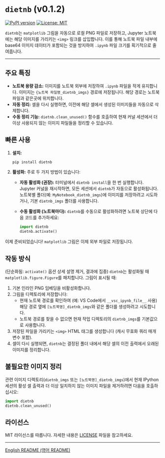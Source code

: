# `dietnb` (v0.1.2)

[![PyPI version](https://badge.fury.io/py/dietnb.svg)](https://badge.fury.io/py/dietnb)
[![License: MIT](https://img.shields.io/badge/License-MIT-yellow.svg)](https://opensource.org/licenses/MIT)

`dietnb`는 `matplotlib` 그림을 자동으로 로컬 PNG 파일로 저장하고, Jupyter 노트북에는 해당 이미지를 가리키는 `<img>` 링크를 삽입합니다. 이를 통해 노트북 파일 내부에 base64 이미지 데이터가 포함되는 것을 방지하여 `.ipynb` 파일 크기를 획기적으로 줄여줍니다.

---

## 주요 특징

*   **노트북 용량 감소:** 이미지를 노트북 외부에 저장하여 `.ipynb` 파일을 작게 유지합니다. 이미지는 `{노트북 파일명_dietnb_imgs}` 경로에 저장됩니다. 해당 경로는 노트북 파일과 같은곳에 위치합니다.
*   **자동 정리:** 셀을 다시 실행하면, 이전에 해당 셀에서 생성된 이미지들을 자동으로 삭제합니다.
*   **수동 정리 기능:** `dietnb.clean_unused()` 함수를 호출하여 현재 커널 세션에서 더 이상 사용되지 않는 이미지 파일들을 정리할 수 있습니다.

## 빠른 사용

1.  **설치:**
    ```bash
    pip install dietnb
    ```
2.  **활성화:**
    주로 두 가지 방법이 있습니다:

    *   **자동 활성화 (권장):** 터미널에서 `dietnb install`을 한 번 실행합니다. Jupyter 커널을 재시작하면, 모든 세션에서 `dietnb`가 자동으로 활성화됩니다. 노트북별 폴더(예: `MyNotebook_dietnb_imgs`)에 이미지를 저장하려고 시도하거나, 기본 `dietnb_imgs` 폴더를 사용합니다.

    *   **수동 활성화 (노트북마다):** `dietnb`를 수동으로 활성화하려면 노트북 상단에 다음 코드를 추가하세요:
        ```python
        import dietnb
        dietnb.activate()
        ```

이제 준비되었습니다! `matplotlib` 그림은 이제 외부 파일로 저장됩니다.

## 작동 방식

(단순화됨: `activate()` 옵션 상세 설명 제거, 결과에 집중)
`dietnb`는 활성화될 때 `matplotlib.figure.Figure`를 패치합니다. 그림이 표시될 때:
1. 기본 인라인 PNG 임베딩을 비활성화합니다.
2. 그림을 디렉토리에 저장합니다:
    - 현재 노트북 경로를 확인하여 (예: VS Code에서 `__vsc_ipynb_file__` 사용) 해당 경로 옆에 `[노트북명]_dietnb_imgs`와 같은 폴더를 생성하려고 시도합니다.
    - 노트북 경로를 찾을 수 없으면 현재 작업 디렉토리의 `dietnb_imgs`를 기본값으로 사용합니다.
3. 저장된 파일을 가리키는 `<img>` HTML 태그를 생성합니다 (캐시 무효화 쿼리 매개변수 포함).
4. 셀이 다시 실행되면, `dietnb`는 결정된 폴더 내에서 해당 셀의 이전 출력에서 오래된 이미지를 정리합니다.

## 불필요한 이미지 정리

관련 이미지 디렉토리(`dietnb_imgs` 또는 `[노트북명]_dietnb_imgs`)에서 현재 IPython 세션의 활성 셀 출력과 더 이상 일치하지 않는 이미지 파일을 제거하려면 다음을 호출하십시오:

```python
import dietnb
dietnb.clean_unused()
```

## 라이선스

MIT 라이선스를 따릅니다. 자세한 내용은 [LICENSE](LICENSE) 파일을 참고하세요.

---
[English README (영어 README)](README.md) 